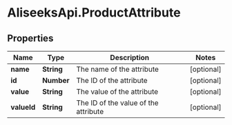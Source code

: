 # AliseeksApi.ProductAttribute

## Properties
Name | Type | Description | Notes
------------ | ------------- | ------------- | -------------
**name** | **String** | The name of the attribute  | [optional] 
**id** | **Number** | The ID of the attribute  | [optional] 
**value** | **String** | The value of the attribute  | [optional] 
**valueId** | **String** | The ID of the value of the attribute  | [optional] 


